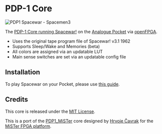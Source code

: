 # PDP-1 Core
![PDP1 Spacewar - Spacemen3](https://user-images.githubusercontent.com/472555/180766348-9cfd0cec-9138-47f9-bb3e-115c4df2247f.png)

The [PDP-1 Core running Spacewar!](https://www.analogue.co/developer/spacewar) on the [Analogue Pocket](https://www.analogue.co/pocket) via [openFPGA](https://www.analogue.co/developer).
* Uses the original tape program file of Spacewar! v3.1 1962
* Supports Sleep/Wake and Memories (beta)
* All colors are assigned via an updatable LUT
* Main sense switches are set via an updatable config file

## Installation
To play Spacewar on your Pocket, please use [this guide](https://www.analogue.co/support/resource/how-to-play-spacewar-on-analogue-pocket).

## Credits
This core is released under the [MIT License](https://github.com/spacemen3/PDP-1/blob/main/LICENSE).

This is a port of the [PDP1_MiSTer](https://github.com/MiSTer-devel/PDP1_MiSTer/) core designed by [Hrvoje Čavrak](https://github.com/hrvach) for the [MiSTer FPGA platform](https://mister-devel.github.io/MkDocs_MiSTer/).
